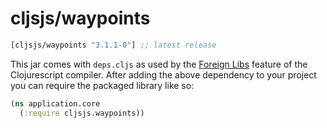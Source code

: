 # cljsjs/waypoints

[](dependency)
```clojure
[cljsjs/waypoints "3.1.1-0"] ;; latest release
```
[](/dependency)

This jar comes with `deps.cljs` as used by the [Foreign Libs][flibs]
feature of the Clojurescript compiler. After adding the above
dependency to your project you can require the packaged library like
so:

```clojure
(ns application.core
  (:require cljsjs.waypoints))
```

[flibs]: https://github.com/clojure/clojurescript/wiki/Foreign-Dependencies
